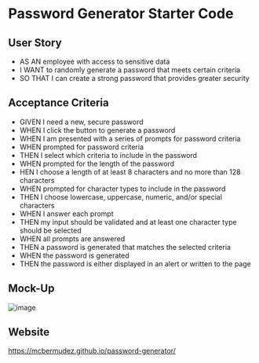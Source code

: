 # Password Generator Starter Code


## User Story
* AS AN employee with access to sensitive data
* I WANT to randomly generate a password that meets certain criteria
*  SO THAT I can create a strong password that provides greater security

## Acceptance Criteria
* GIVEN I need a new, secure password
* WHEN I click the button to generate a password
* WHEN I am presented with a series of prompts for password criteria
* WHEN prompted for password criteria
* THEN I select which criteria to include in the password
* WHEN prompted for the length of the password
* HEN I choose a length of at least 8 characters and no more than 128 characters
* WHEN prompted for character types to include in the password
* THEN I choose lowercase, uppercase, numeric, and/or special characters
* WHEN I answer each prompt
* THEN my input should be validated and at least one character type should be selected
* WHEN all prompts are answered
* THEN a password is generated that matches the selected criteria
* WHEN the password is generated
* THEN the password is either displayed in an alert or written to the page

## Mock-Up
![image](https://user-images.githubusercontent.com/78455783/111095941-e1db0700-8514-11eb-9977-b9c25348660b.png)

## Website
https://mcbermudez.github.io/password-generator/

